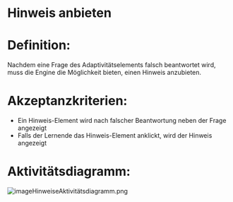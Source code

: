 # Hinweis anbieten


# Definition:
Nachdem eine Frage des Adaptivitätselements falsch beantwortet wird, muss die Engine die Möglichkeit bieten, einen
Hinweis anzubieten.

# Akzeptanzkriterien:
- Ein Hinweis-Element wird nach falscher Beantwortung neben der Frage angezeigt
- Falls der Lernende das Hinweis-Element anklickt, wird der Hinweis angezeigt

# Aktivitätsdiagramm:
![imageHinweiseAktivitätsdiagramm.png](imageEngineHinweiseAktivitätsdiagramm.png)

